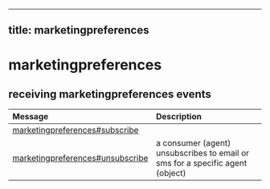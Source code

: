 

---
title: marketingpreferences
---
# marketingpreferences






## receiving marketingpreferences events

| Message | Description |
| :---- | :---------- |
| [marketingpreferences#subscribe](#marketingpreferences#subscribe) |  |
| [marketingpreferences#unsubscribe](#marketingpreferences#unsubscribe) | a consumer (agent) unsubscribes to email or sms for a specific agent (object) |




